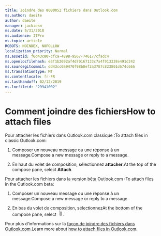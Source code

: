 ```yaml
---
title: Joindre des 8000052 fichiers dans Outlook.com
ms.author: daeite
author: daeite
manager: jackiesm
ms.date: 5/31/2018
ms.audience: ITPro
ms.topic: article
ROBOTS: NOINDEX, NOFOLLOW
localization_priority: Normal
ms.assetid: f6d43c80-cfca-4898-9567-746177cfadc4
ms.openlocfilehash: e3f1b2692af4d70167133c7a4f913338e491d242
ms.sourcegitcommit: dd43cc0a9470f98b8ef2a3787c823801d674c666
ms.translationtype: MT
ms.contentlocale: fr-FR
ms.lasthandoff: 02/12/2019
ms.locfileid: "29941002"
---
```

# <a name="how-to-attach-files"></a><span data-ttu-id="13cdb-102">Comment joindre des fichiers</span><span class="sxs-lookup"><span data-stu-id="13cdb-102">How to attach files</span></span>

<span data-ttu-id="13cdb-103">Pour attacher les fichiers dans Outlook.com classique :</span><span class="sxs-lookup"><span data-stu-id="13cdb-103">To attach files in classic Outlook.com:</span></span>
  
1. <span data-ttu-id="13cdb-104">Composer un nouveau message ou une réponse à un message.</span><span class="sxs-lookup"><span data-stu-id="13cdb-104">Compose a new message or reply to a message.</span></span>
    
2. <span data-ttu-id="13cdb-105">En haut du volet de composition, sélectionnez **attacher**.</span><span class="sxs-lookup"><span data-stu-id="13cdb-105">At the top of the compose pane, select **Attach**.</span></span> 
    
<span data-ttu-id="13cdb-106">Pour attacher les fichiers dans la version bêta Outlook.com :</span><span class="sxs-lookup"><span data-stu-id="13cdb-106">To attach files in the Outlook.com beta:</span></span>
  
1. <span data-ttu-id="13cdb-107">Composer un nouveau message ou une réponse à un message.</span><span class="sxs-lookup"><span data-stu-id="13cdb-107">Compose a new message or reply to a message.</span></span>
    
2. <span data-ttu-id="13cdb-108">En bas du volet de composition, sélectionnez</span><span class="sxs-lookup"><span data-stu-id="13cdb-108">At the bottom of the compose pane, select</span></span> ![joindre](media/da223d01-5fe6-448c-a3a3-e2b5262da4b9.png)<span data-ttu-id="13cdb-110">.</span><span class="sxs-lookup"><span data-stu-id="13cdb-110"></span></span>
    
<span data-ttu-id="13cdb-111">Pour plus d’informations sur la [façon de joindre des fichiers dans Outlook.com](https://go.microsoft.com/fwlink/p/?linkid=2001702&amp;clcid=0x409).</span><span class="sxs-lookup"><span data-stu-id="13cdb-111">Learn more about [how to attach files in Outlook.com](https://go.microsoft.com/fwlink/p/?linkid=2001702&amp;clcid=0x409).</span></span>
  

